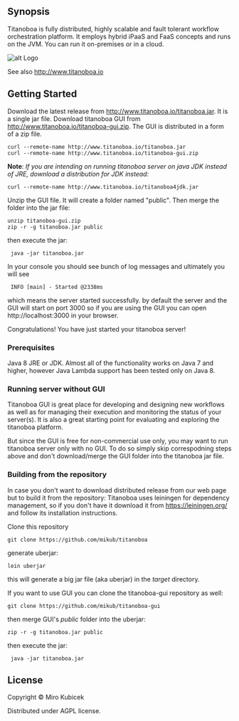 
## Synopsis
Titanoboa is fully distributed, highly scalable and fault tolerant workflow orchestration platform.
It employs hybrid iPaaS and FaaS concepts and runs on the JVM.
You can run it on-premises or in a cloud.

![alt Logo](https://s3.eu-central-1.amazonaws.com/www.titanoboa.io/tb-logo-dark-nosubtitle.svg)

See also http://www.titanoboa.io

## Getting Started
Download the latest release from http://www.titanoboa.io/titanoboa.jar. It is a single jar file.
Download titanoboa GUI from http://www.titanoboa.io/titanoboa-gui.zip. The GUI is distributed in a form of a zip file. 

    curl --remote-name http://www.titanoboa.io/titanoboa.jar
    curl --remote-name http://www.titanoboa.io/titanoboa-gui.zip

__Note__: _If you are intending on running titanoboa server on java JDK instead of JRE, download a distribution for JDK instead:_

    curl --remote-name http://www.titanoboa.io/titanoboa4jdk.jar

Unzip the GUI file. It will create a folder named "public".
Then merge the folder into the jar file:
    
    unzip titanoboa-gui.zip
    zip -r -g titanoboa.jar public

then execute the jar:
    
     java -jar titanoboa.jar

In your console you should see bunch of log messages and ultimately you will see
     
     INFO [main] - Started @2338ms

which means the server started successfully. by default the server and the GUI will start on port 3000 so if you are using the GUI you can open http://localhost:3000 in your browser.

Congratulations! You have just started your titanoboa server!

### Prerequisites
Java 8 JRE or JDK. Almost all of the functionality works on Java 7 and higher, however Java Lambda support has been tested only on Java 8.

### Running server without GUI

Titanoboa GUI is great place for developing and designing new workflows as well as for managing their execution and monitoring the status of your server(s).
It is also a great starting point for evaluating and exploring the titanoboa platform.

But since the GUI is free for non-commercial use only, you may want to run titanoboa server only with no GUI. To do so simply skip correspodning steps above and don't download/merge the GUI folder into the titanoboa jar file.

### Building from the repository
In case you don't want to download distributed release from our web page but to build it from the repository:
Titanoboa uses leiningen for dependency management, so if you don't have it download it from https://leiningen.org/ and follow its installation instructions.

Clone this repository

    git clone https://github.com/mikub/titanoboa
    
generate uberjar:

    lein uberjar
    
this will generate a big jar file (aka uberjar) in the _target_ directory.

If you want to use GUI you can clone the titanoboa-gui repository as well:

    git clone https://github.com/mikub/titanoboa-gui

then merge GUI's _public_ folder into the uberjar:

    zip -r -g titanoboa.jar public

then execute the jar:
    
     java -jar titanoboa.jar

## License
Copyright © Miro Kubicek

Distributed under AGPL license.
